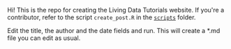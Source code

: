 Hi! This is the repo for creating the Living Data Tutorials website. If you're a contributor, refer to the script `create_post.R` in the [`scripts`](/scripts) folder.

Edit the title, the author and the date fields and run. This will create a *.md file you can edit as usual.
